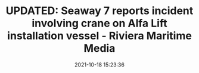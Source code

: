 ---
"title": "UPDATED: Seaway 7 reports incident involving crane on Alfa Lift installation vessel - Riviera Maritime Media"
"date": "2021-10-18 15:23:36"
"feed_name": "GOOGLENEWSCONSTRUCTION"
"feed_website": "https://news.google.com/search?q=construction%2Bincident&hl=en-US&gl=US&ceid=US:en"
"feed_rss": "https://news.google.com/rss/search?q=construction%2Bincident&hl=en-US&gl=US&ceid=US:en"
"link": "https://www.rivieramm.com/news-content-hub/news-content-hub/breaking-seaway-7-reports-incident-involving-crane-on-alfa-lift-installation-vessel-suffers-68053"
"source": "{'href': 'https://www.rivieramm.com', 'title': 'Riviera Maritime Media'}"
"file": "_posts/2021-1-1-6e8b34e2208100d92efebabe3f69192aa3e23ddf.md"
"accident": "1"
"drilling": "0"
"dead": "0"
"injured": "0"
"arrested": "0"
"place": "unknown place"
"where": "unknown site"
"causes": "unknown"
"place_uri": "unknown place"
---